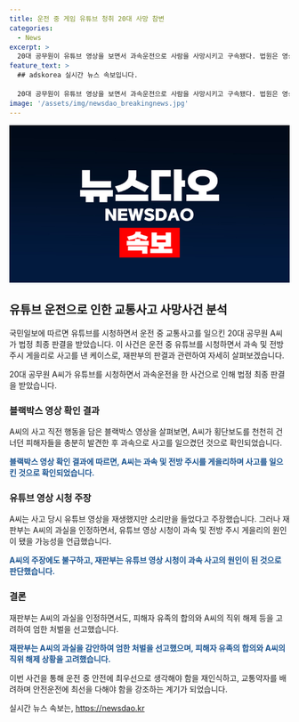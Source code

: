 ```yaml
---
title: 운전 중 게임 유튜브 청취 20대 사망 참변
categories:
  - News
excerpt: >
  20대 공무원이 유튜브 영상을 보면서 과속운전으로 사람을 사망시키고 구속됐다. 법원은 영상 시청 여부를 명확히 하진 못했지만, 과속과 주시 게을림이 유튜브 영상 재생과 연관될 가능성을 제기했다. 피해자 유족의 합의와 공무원의 직위해제에도 불구하고 법원은 엄한 처벌을 선언했다. A씨와 검찰은 1심 판결에 대해 항소했다.
feature_text: >
  ## adskorea 실시간 뉴스 속보입니다.

  20대 공무원이 유튜브 영상을 보면서 과속운전으로 사람을 사망시키고 구속됐다. 법원은 영상 시청 여부를 명확히 하진 못했지만, 과속과 주시 게을림이 유튜브 영상 재생과 연관될 가능성을 제기했다. 피해자 유족의 합의와 공무원의 직위해제에도 불구하고 법원은 엄한 처벌을 선언했다. A씨와 검찰은 1심 판결에 대해 항소했다.
image: '/assets/img/newsdao_breakingnews.jpg'
---
```


<p><img src="/assets/img/newsdao_breakingnews.jpg" alt="adskorea 속보" /></p>

<h2 data-ke-size="size26">유튜브 운전으로 인한 교통사고 사망사건 분석</h2>

<p>국민일보에 따르면 유튜브를 시청하면서 운전 중 교통사고를 일으킨 20대 공무원 A씨가 법정 최종 판결을 받았습니다. 이 사건은 운전 중 유튜브를 시청하면서 과속 및 전방 주시 게을리로 사고를 낸 케이스로, 재판부의 판결과 관련하여 자세히 살펴보겠습니다.</p>

<p data-ke-size="size16">20대 공무원 A씨가 유튜브를 시청하면서 과속운전을 한 사건으로 인해 법정 최종 판결을 받았습니다.</p>

<h3>블랙박스 영상 확인 결과</h3>

<p>A씨의 사고 직전 행동을 담은 블랙박스 영상을 살펴보면, A씨가 횡단보도를 천천히 건너던 피해자들을 충분히 발견한 후 과속으로 사고를 일으켰던 것으로 확인되었습니다.</p>

<p data-ke-size="size16"><b><span style="color: #1a5490;">블랙박스 영상 확인 결과에 따르면, A씨는 과속 및 전방 주시를 게을리하며 사고를 일으킨 것으로 확인되었습니다.</span></b></p>

<h3>유튜브 영상 시청 주장</h3>

<p>A씨는 사고 당시 유튜브 영상을 재생했지만 소리만을 들었다고 주장했습니다. 그러나 재판부는 A씨의 과실을 인정하면서, 유튜브 영상 시청이 과속 및 전방 주시 게을리의 원인이 됐을 가능성을 언급했습니다.</p>

<p data-ke-size="size16"><b><span style="color: #1a5490;">A씨의 주장에도 불구하고, 재판부는 유튜브 영상 시청이 과속 사고의 원인이 된 것으로 판단했습니다.</span></b></p>

<h3>결론</h3>

<p>재판부는 A씨의 과실을 인정하면서도, 피해자 유족의 합의와 A씨의 직위 해제 등을 고려하여 엄한 처벌을 선고했습니다.</p>

<p data-ke-size="size16"><b><span style="color: #1a5490;">재판부는 A씨의 과실을 감안하여 엄한 처벌을 선고했으며, 피해자 유족의 합의와 A씨의 직위 해제 상황을 고려했습니다.</span></b></p>

<p>이번 사건을 통해 운전 중 안전에 최우선으로 생각해야 함을 재인식하고, 교통약자를 배려하며 안전운전에 최선을 다해야 함을 강조하는 계기가 되었습니다.</p>
실시간 뉴스 속보는, <a href="https://newsdao.kr" rel="dofollow">https://newsdao.kr</a>


